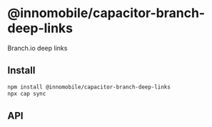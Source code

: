 # @innomobile/capacitor-branch-deep-links

Branch.io deep links

## Install

```bash
npm install @innomobile/capacitor-branch-deep-links
npx cap sync
```

## API

<docgen-index></docgen-index>

<docgen-api>
<!-- run docgen to generate docs from the source -->
<!-- More info: https://github.com/ionic-team/capacitor-docgen -->
</docgen-api>
